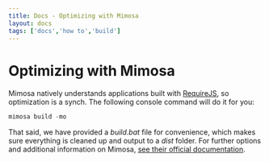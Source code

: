 ```yaml
---
title: Docs - Optimizing with Mimosa
layout: docs
tags: ['docs','how to','build']
---
```

# Optimizing with Mimosa
#### 

Mimosa natively understands applications built with [RequireJS](http://requirejs.org/), so optimization is a synch.
The following console command will do it for you:

```javascript
mimosa build -mo
```

That said, we have provided a _build.bat_ file for convenience, which makes sure everything is cleaned up and output to a _dist_ folder.
For further options and additional information on Mimosa, [see their official documentation](http://mimosajs.com/optimization.html).